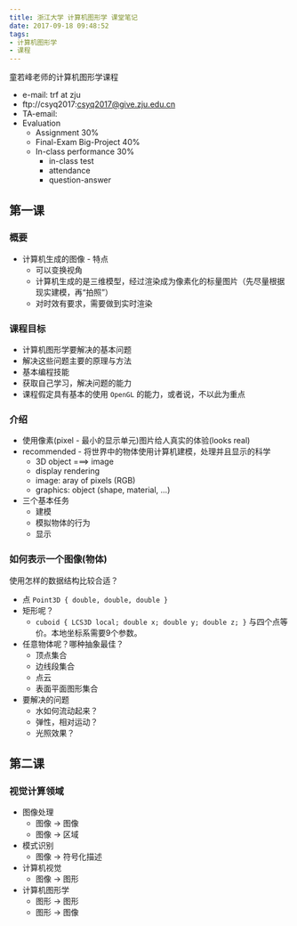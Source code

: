 ```yaml
---
title: 浙江大学 计算机图形学 课堂笔记
date: 2017-09-18 09:48:52
tags:
- 计算机图形学
- 课程
---
```


童若峰老师的计算机图形学课程

- e-mail: trf at zju
- ftp://csyq2017:csyq2017@give.zju.edu.cn
- TA-email: 
- Evaluation
  - Assignment 30%
  - Final-Exam Big-Project 40%
  - In-class performance 30%
    - in-class test
    - attendance
    - question-answer

<!-- more -->

## 第一课

### 概要

- 计算机生成的图像 - 特点
  - 可以变换视角
  - 计算机生成的是三维模型，经过渲染成为像素化的标量图片（先尽量根据现实建模，再“拍照”）
  - 对时效有要求，需要做到实时渲染

### 课程目标

- 计算机图形学要解决的基本问题
- 解决这些问题主要的原理与方法
- 基本编程技能
- 获取自己学习，解决问题的能力
- 课程假定具有基本的使用 `OpenGL` 的能力，或者说，不以此为重点

### 介绍

- 使用像素(pixel - 最小的显示单元)图片给人真实的体验(looks real)
- recommended - 将世界中的物体使用计算机建模，处理并且显示的科学
  - 3D object ===> image
  - display rendering
  - image: aray of pixels (RGB)
  - graphics: object (shape, material, ...)
- 三个基本任务
  - 建模
  - 模拟物体的行为
  - 显示

### 如何表示一个图像(物体)

使用怎样的数据结构比较合适？

- 点 `Point3D { double, double, double }`
- 矩形呢？
  - `cuboid { LCS3D local; double x; double y; double z; }` 与四个点等价。本地坐标系需要9个参数。
- 任意物体呢？哪种抽象最佳？
  - 顶点集合
  - 边线段集合
  - 点云
  - 表面平面图形集合
- 要解决的问题
  - 水如何流动起来？
  - 弹性，相对运动？
  - 光照效果？

## 第二课

### 视觉计算领域

- 图像处理
  - 图像 -> 图像
  - 图像 -> 区域
- 模式识别
  - 图像 -> 符号化描述
- 计算机视觉
  - 图像 -> 图形
- 计算机图形学
  - 图形 -> 图形
  - 图形 -> 图像

